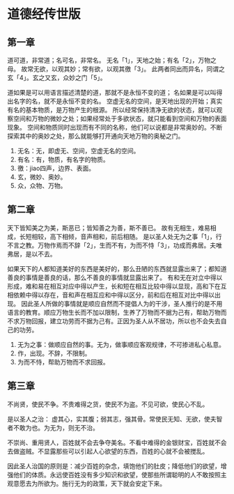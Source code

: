 # 道德经传世版

## 第一章
道可道，非常道；名可名，非常名。
无名「1」，天地之始；有名「2」，万物之母。
故常无欲，以观其妙；常有欲，以观其徼「3」。
此两者同出而异名，同谓之玄「4」。玄之又玄，众妙之门「5」。

道如果是可以用语言描述清楚的道，那就不是永恒不变的道；
名如果是可以叫得出名字的名，就不是永恒不变的名。
空虚无名的空间，是天地出现的开始；真实有名的基本物质，是万物产生的根源。
所以经常保持清净无欲的状态，就可以观察空间和万物的微妙之处；如果经常处于多欲状态，就只能看到空间和万物的表面现象。
空间和物质同时出现而有不同的名称，他们可以说都是非常奥妙的。不断探索其中的奥妙之处，那么就能够打开通向天地万物的奥秘之门。

1. 无名：无，即虚无、空间，空虚无名的空间。
2. 有名：有，物质，有名字的物质。
3. 徼：jiao四声，边界、表面。
4. 玄，微妙、奥妙。
5. 众，众物、万物。

## 第二章
天下皆知美之为美，斯恶已；皆知善之为善，斯不善已。
故有无相生，难易相成，长短相较，高下相倾，音声相和，前后相随。
是以圣人处无为之事「1」，行不言之教。万物作焉而不辞「2」，生而不有，为而不恃「3」，功成而弗居。夫唯弗居，是以不去。

如果天下的人都知道美好的东西是美好的，那么丑陋的东西就显露出来了；都知道善良的事情是善良的话，那么不善良的事情就显露出来了。
有和无在对立中得以形成，难和易在相互对应中得以产生，长和短在相互比较中得以显现，高和下在互相依赖中得以存在，音和声在相互应和中得以区分，前和后在相互对比中得以出现。
因此圣人所做的事情就是顺应自然而不提倡人为的干涉，圣人推行的是不用语言的教育。顺应万物生长而不加以限制，生养了万物而不据为己有，帮助万物而不求万物回报，建立功劳而不据为己有。正因为圣人从不居功，所以也不会失去自己的功劳。

1. 无为之事：做顺应自然的事。无为，做事顺应客观规律，不可掺进私心私意。
2. 作，出现。不辞，不限制。
3. 为而不恃，帮助万物而不求回报。

## 第三章

不尚贤，使民不争。不贵难得之货，使民不为盗。不见可欲，使民心不乱。

是以圣人之治：
虚其心，实其腹；弱其志，强其骨。常使民无知、无欲，使夫智者不敢为也。为无为，则无不治。

不崇尚、重用贤人，百姓就不会去争夺美名。不看中难得的金银财宝，百姓就不会去做盗贼。不显露那些可以引起人心欲望的东西，百姓的心就不会被搅乱。

因此圣人治国的原则是：减少百姓的杂念，填饱他们的肚皮；降低他们的欲望，增强他们的体质。永远使百姓没有多少知识和欲望，使那些所谓聪明的人不敢按照主观意愿去为所欲为。施行无为的政策，天下就会安定下来。


